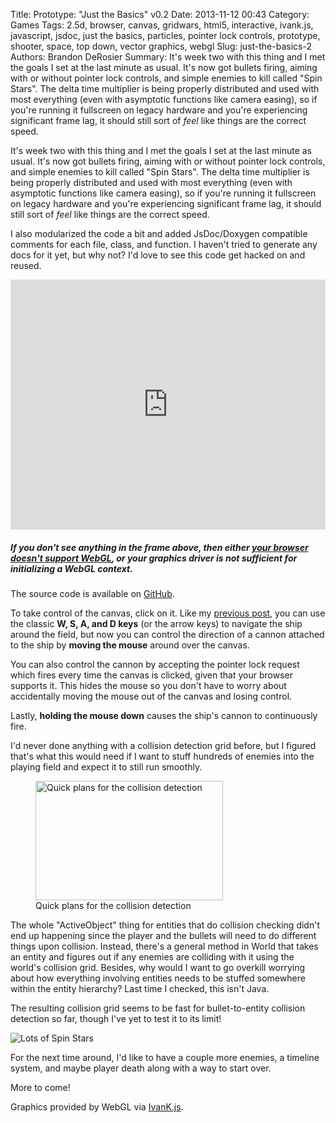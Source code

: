 Title: Prototype: "Just the Basics" v0.2
Date: 2013-11-12 00:43
Category: Games
Tags: 2.5d, browser, canvas, gridwars, html5, interactive, ivank.js, javascript, jsdoc, just the basics, particles, pointer lock controls, prototype, shooter, space, top down, vector graphics, webgl
Slug: just-the-basics-2
Authors: Brandon DeRosier
Summary: It's week two with this thing and I met the goals I set at the last minute as usual. It's now got bullets firing, aiming with or without pointer lock controls, and simple enemies to kill called "Spin Stars". The delta time multiplier is being properly distributed and used with most everything (even with asymptotic functions like camera easing), so if you're running it fullscreen on legacy hardware and you're experiencing significant frame lag, it should still sort of <em>feel</em> like things are the correct speed.

It's week two with this thing and I met the goals I set at the last minute as usual. It's now got bullets firing, aiming with or without pointer lock controls, and simple enemies to kill called "Spin Stars". The delta time multiplier is being properly distributed and used with most everything (even with asymptotic functions like camera easing), so if you're running it fullscreen on legacy hardware and you're experiencing significant frame lag, it should still sort of <em>feel</em> like things are the correct speed.

I also modularized the code a bit and added JsDoc/Doxygen compatible comments for each file, class, and function. I haven't tried to generate any docs for it yet, but why not? I'd love to see this code get hacked on and reused. <!--more-->

<iframe src="http://bdero.me/jtb-releases/v0.2/" height="400" width="100%" frameborder="no"></iframe>
<h5><strong>If you don't see anything in the frame above, then either <a title="Check if your browser supports WebGL" href="http://get.webgl.org/" target="_blank">your browser doesn't support WebGL</a>, or your graphics driver is not sufficient for initializing a WebGL context.</strong></h5>
The source code is available on <a title="Just the Basics v0.2 source code" href="https://github.com/bdero/just-the-basics/tree/v0.2" target="_blank">GitHub</a>.

To take control of the canvas, click on it. Like my <a href="{filename}/8-just-the-basics-1.md" title="Prototype: “Just the Basics” v0.1">previous post</a>, you can use the classic <strong>W, S, A, and D keys</strong> (or the arrow keys) to navigate the ship around the field, but now you can control the direction of a cannon attached to the ship by <strong>moving the mouse</strong> around over the canvas.

You can also control the cannon by accepting the pointer lock request which fires every time the canvas is clicked, given that your browser supports it. This hides the mouse so you don't have to worry about accidentally moving the mouse out of the canvas and losing control.

Lastly, <strong>holding the mouse down</strong> causes the ship's cannon to continuously fire.

I'd never done anything with a collision detection grid before, but I figured that's what this would need if I want to stuff hundreds of enemies into the playing field and expect it to still run smoothly.

<figure style="width: 300px">
  <a href="{filename}/images/collision_plans.jpeg" target="_blank">
    <img class="size-medium wp-image-166" alt="Quick plans for the collision detection" src="{filename}/images/collision_plans.jpeg" width="300" height="191" />
  </a>
  <figcaption>
    Quick plans for the collision detection
  </figcaption>
</figure>

The whole "ActiveObject" thing for entities that do collision checking didn't end up happening since the player and the bullets will need to do different things upon collision. Instead, there's a general method in World that takes an entity and figures out if any enemies are colliding with it using the world's collision grid. Besides, why would I want to go overkill worrying about how everything involving entities needs to be stuffed somewhere within the entity hierarchy? Last time I checked, this isn't Java.

The resulting collision grid seems to be fast for bullet-to-entity collision detection so far, though I've yet to test it to its limit!

<img src="{filename}/images/lots_of_spin_stars.png" alt="Lots of Spin Stars" />

For the next time around, I'd like to have a couple more enemies, a timeline system, and maybe player death along with a way to start over.

More to come!

Graphics provided by WebGL via <a href="http://lib.ivank.net/" target="_blank">IvanK.js</a>.
